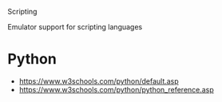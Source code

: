 Scripting

Emulator support for scripting languages

# Python
- https://www.w3schools.com/python/default.asp
- https://www.w3schools.com/python/python_reference.asp
